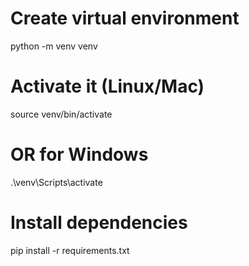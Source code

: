 # Create virtual environment
python -m venv venv

# Activate it (Linux/Mac)
source venv/bin/activate
# OR for Windows
.\venv\Scripts\activate

# Install dependencies
pip install -r requirements.txt